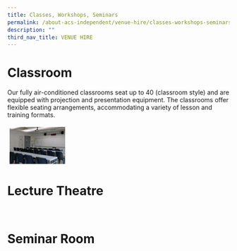 ```yaml
---
title: Classes, Workshops, Seminars
permalink: /about-acs-independent/venue-hire/classes-workshops-seminars/
description: ""
third_nav_title: VENUE HIRE
---
```

# Classroom

Our fully air-conditioned classrooms seat up to 40 (classroom style) and are equipped with projection and presentation equipment. The classrooms offer flexible seating arrangements, accommodating a variety of lesson and training formats.

<a href="/images/About%20ACS(I)/Venue%20Hire/Classes,%20Workshops,%20Seminars/Class-Room-IB-BLock_02-300x200.jpg"><img src="/images/About%20ACS(I)/Venue%20Hire/Classes,%20Workshops,%20Seminars/Class-Room-IB-BLock_02-300x200.jpg" style="width:25%;float:left;padding:5px"></a>
<a href=""><img src="" style="width:25%;float:left;padding:5px"></a>
<a href=""><img src="" style="width:25%;float:left;padding:5px"></a>
<a href=""><img src="" style="width:25%;float:left;padding:5px"></a>
<a href=""><img src="" style="width:25%;float:left;padding:5px"></a>
<a href=""><img src="" style="width:25%;float:left;padding:5px"></a>
<a href=""><img src="" style="width:25%;float:left;padding:5px"></a>
<br clear="left">


# Lecture Theatre

<a href=""><img src="" style="width:25%;float:left;padding:5px"></a>
<a href=""><img src="" style="width:25%;float:left;padding:5px"></a>
<br clear="left">

# Seminar Room

<a href=""><img src="" style="width:25%;float:left;padding:5px"></a>
<a href=""><img src="" style="width:25%;float:left;padding:5px"></a>
<br clear="left">